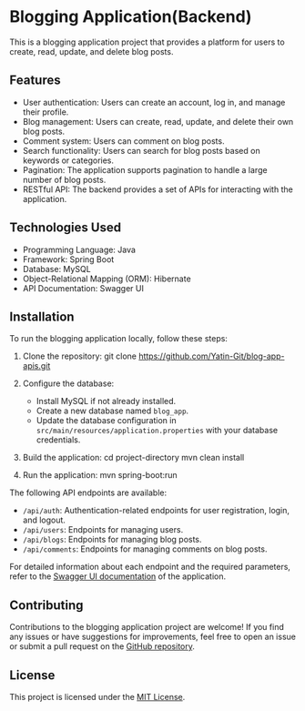 # Blogging Application(Backend)

This is a blogging application project that provides a platform for users to create, read, update, and delete blog posts.

## Features

- User authentication: Users can create an account, log in, and manage their profile.
- Blog management: Users can create, read, update, and delete their own blog posts.
- Comment system: Users can comment on blog posts.
- Search functionality: Users can search for blog posts based on keywords or categories.
- Pagination: The application supports pagination to handle a large number of blog posts.
- RESTful API: The backend provides a set of APIs for interacting with the application.

## Technologies Used

- Programming Language: Java
- Framework: Spring Boot
- Database: MySQL
- Object-Relational Mapping (ORM): Hibernate
- API Documentation: Swagger UI

## Installation

To run the blogging application locally, follow these steps:

1. Clone the repository: git clone https://github.com/Yatin-Git/blog-app-apis.git

2. Configure the database:

   - Install MySQL if not already installed.
   - Create a new database named `blog_app`.
   - Update the database configuration in `src/main/resources/application.properties` with your database credentials.

3. Build the application: cd project-directory mvn clean install

4. Run the application: mvn spring-boot:run

The following API endpoints are available:

- `/api/auth`: Authentication-related endpoints for user registration, login, and logout.
- `/api/users`: Endpoints for managing users.
- `/api/blogs`: Endpoints for managing blog posts.
- `/api/comments`: Endpoints for managing comments on blog posts.

For detailed information about each endpoint and the required parameters, refer to the [Swagger UI documentation](http://blogapp-env.eba-c8sptexp.ap-south-1.elasticbeanstalk.com/swagger-ui/index.html) of the application.

## Contributing

Contributions to the blogging application project are welcome! If you find any issues or have suggestions for improvements, feel free to open an issue or submit a pull request on the [GitHub repository](https://github.com/Yatin-Git/blog-app-apis).

## License

This project is licensed under the [MIT License](https://github.com/Yatin-Git/blog-app-apis/blob/main/LICENSE).


